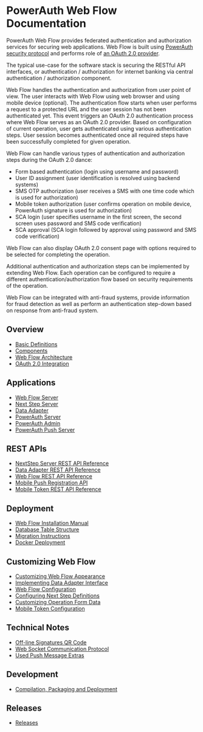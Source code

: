 # PowerAuth Web Flow Documentation

PowerAuth Web Flow provides federated authentication and authorization services for securing web applications. Web Flow is built using [PowerAuth security protocol](https://github.com/wultra/powerauth-crypto) and performs role of [an OAuth 2.0 provider](http://projects.spring.io/spring-security-oauth/docs/oauth2.html).

The typical use-case for the software stack is securing the RESTful API interfaces, or authentication / authorization for internet banking via central authentication / authorization component.

Web Flow handles the authentication and authorization from user point of view. The user interacts with Web Flow using web browser and using mobile device (optional). The authentication flow starts when user performs a request to a protected URL and the user session has not been authenticated yet. This event triggers an OAuth 2.0 authentication process where Web Flow serves as an OAuth 2.0 provider. Based on configuration of current operation, user gets authenticated using various authentication steps. User session becomes authenticated once all required steps have been successfully completed for given operation.

Web Flow can handle various types of authentication and authorization steps during the OAuth 2.0 dance:
* Form based authentication (login using username and password)
* User ID assignment (user identification is resolved using backend systems)
* SMS OTP authorization (user receives a SMS with one time code which is used for authorization)
* Mobile token authorization (user confirms operation on mobile device, PowerAuth signature is used for authorization)
* SCA login (user specifies username in the first screen, the second screen uses password and SMS code verification)
* SCA approval (SCA login followed by approval using password and SMS code verification)

Web Flow can also display OAuth 2.0 consent page with options required to be selected for completing the operation.

Additional authentication and authorization steps can be implemented by extending Web Flow. Each operation can be configured to require a different authentication/authorization flow based on security requirements of the operation.

Web Flow can be integrated with anti-fraud systems, provide information for fraud detection as well as perform an authentication step-down based on response from anti-fraud system. 

## Overview

- [Basic Definitions](./Basic-Definitions.md)
- [Components](./Components.md)
- [Web Flow Architecture](./Web-Flow-Architecture.md)
- [OAuth 2.0 Integration](./OAuth-2.0-Integration.md)

## Applications
- [Web Flow Server](./Web-Flow-Server.md)
- [Next Step Server](./Next-Step-Server.md)
- [Data Adapter](./Data-Adapter.md)
- [PowerAuth Server](https://github.com/wultra/powerauth-server)
- [PowerAuth Admin](https://github.com/wultra/powerauth-admin)
- [PowerAuth Push Server](https://github.com/wultra/powerauth-push-server)

## REST APIs

- [NextStep Server REST API Reference](./Next-Step-Server-REST-API-Reference.md)
- [Data Adapter REST API Reference](./Data-Adapter-REST-API-Reference.md)
- [Web Flow REST API Reference](./Web-Flow-REST-API-Reference.md)
- [Mobile Push Registration API](./Mobile-Push-Registration-API.md)
- [Mobile Token REST API Reference](./Mobile-Token-API.md)

## Deployment

- [Web Flow Installation Manual](./Web-Flow-Installation-Manual.md)
- [Database Table Structure](./Database-Table-Structure.md)
- [Migration Instructions](./Migration-Instructions.md)
- [Docker Deployment](./Docker-Deployment.md)

## Customizing Web Flow
- [Customizing Web Flow Appearance](https://github.com/wultra/powerauth-webflow-customization/blob/develop/docs/Customizing-Web-Flow-Appearance.md)
- [Implementing Data Adapter Interface](https://github.com/wultra/powerauth-webflow-customization/blob/develop/docs/Implementing-the-Data-Adapter-Interface.md)
- [Web Flow Configuration](./Web-Flow-Configuration.md)
- [Configuring Next Step Definitions](./Configuring-Next-Step-Definitions.md)
- [Customizing Operation Form Data](./Customizing-Operation-Form-Data.md)
- [Mobile Token Configuration](./Mobile-Token-Configuration.md)

## Technical Notes

- [Off-line Signatures QR Code](./Off-line-Signatures-QR-Code.md)
- [Web Socket Communication Protocol](./Web-Socket-Communication-Protocol.md)
- [Used Push Message Extras](./Used-Push-Message-Extras.md)

## Development

- [Compilation, Packaging and Deployment](./Compilation,-Packaging-and-Deployment.md)

## Releases

- [Releases](https://github.com/wultra/powerauth-webflow/releases)
